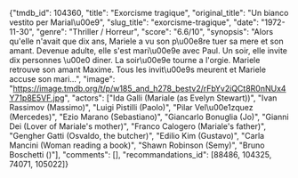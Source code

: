 {"tmdb_id": 104360, "title": "Exorcisme tragique", "original_title": "Un bianco vestito per Marial\u00e9", "slug_title": "exorcisme-tragique", "date": "1972-11-30", "genre": "Thriller / Horreur", "score": "6.6/10", "synopsis": "Alors qu'elle n'avait que dix ans, Mariele a vu son p\u00e8re tuer sa mere et son amant. Devenue adulte, elle s'est mari\u00e9e avec Paul. Un soir, elle invite dix personnes \u00e0 diner. La soir\u00e9e tourne a l'orgie. Mariele retrouve son amant Maxime. Tous les invit\u00e9s meurent et Mariele accuse son mari...", "image": "https://image.tmdb.org/t/p/w185_and_h278_bestv2/rFbYv2iQCt8R0nNUx4Y71p8E5VF.jpg", "actors": ["Ida Galli (Mariale (as Evelyn Stewart))", "Ivan Rassimov (Massimo)", "Luigi Pistilli (Paolo)", "Pilar Vel\u00e1zquez (Mercedes)", "Ezio Marano (Sebastiano)", "Giancarlo Bonuglia (Jo)", "Gianni Dei (Lover of Mariale's mother)", "Franco Calogero (Mariale's father)", "Gengher Gatti (Osvaldo, the butcher)", "Edilio Kim (Gustavo)", "Carla Mancini (Woman reading a book)", "Shawn Robinson (Semy)", "Bruno Boschetti ()"], "comments": [], "recommandations_id": [88486, 104325, 74071, 105022]}